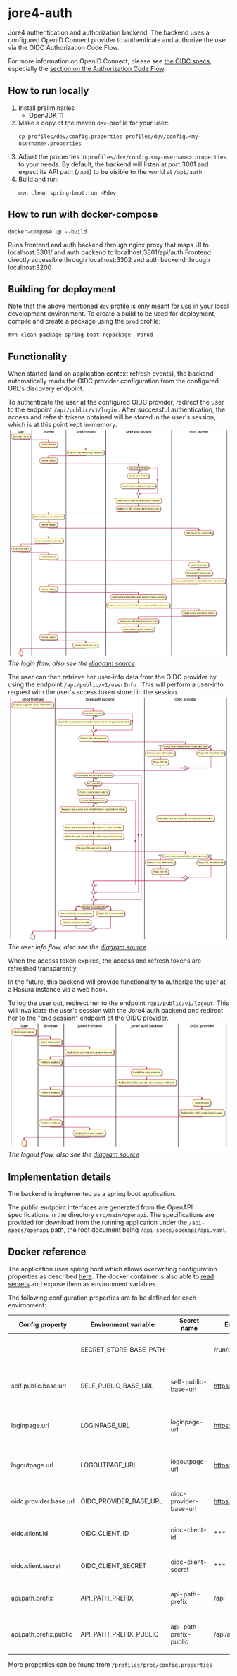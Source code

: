 # jore4-auth

Jore4 authentication and authorization backend. The backend uses a configured OpenID Connect provider to authenticate
and authorize the user via the OIDC Authorization Code Flow.

For more information on OpenID Connect, please see
[the OIDC specs](https://openid.net/specs/openid-connect-core-1_0.html), especially the
[section on the Authorization Code Flow](https://openid.net/specs/openid-connect-core-1_0.html#CodeFlowAuth).

## How to run locally

1. Install preliminaries
    - OpenJDK 11
1. Make a copy of the maven `dev`-profile for your user:
    ```
    cp profiles/dev/config.properties profiles/dev/config.<my-username>.properties
    ```
1. Adjust the properties in `profiles/dev/config.<my-username>.properties` to your needs. By default, the backend
   will listen at port 3001 and expect its API path (`/api`) to be visible to the world at `/api/auth`.
1. Build and run:
    ```
    mvn clean spring-boot:run -Pdev
    ```
   
## How to run with docker-compose

```
docker-compose up --build

```

Runs frontend and auth backend through nginx proxy that maps UI to localhost:3301/ and auth backend to localhost:3301/api/auth
Frontend directly accessible through localhost:3302 and auth backend through localhost:3200

## Building for deployment

Note that the above mentioned `dev` profile is only meant for use in your local development environment. To create a
build to be used for deployment, compile and create a package using the `prod` profile:
```
mvn clean package spring-boot:repackage -Pprod
```

## Functionality

When started (and on application context refresh events), the backend automatically reads the OIDC provider
configuration from the configured URL's discovery endpoint.

To authenticate the user at the configured OIDC provider, redirect the user to the endpoint
`/api/public/v1/login` . After successful authentication, the access and refresh tokens obtained will be
stored in the user's session, which is at this point kept in-memory.
![login flow](https://github.com/HSLdevcom/jore4/blob/main/wiki/images/auth-login.png?raw=true)
*The login flow, also see the
[diagram source](https://github.com/HSLdevcom/jore4/blob/main/wiki/images/auth-login.puml)*

The user can then retrieve her user-info data from the OIDC provider by using the endpoint
`/api/public/v1/userInfo` . This will perform a user-info request with the user's access token stored in the session.
![user info flow](https://github.com/HSLdevcom/jore4/blob/main/wiki/images/auth-userinfo.png?raw=true)
*The user info flow, also see the
[diagram source](https://github.com/HSLdevcom/jore4/blob/main/wiki/images/auth-userinfo.puml)*

When the access token expires, the access and refresh tokens are refreshed transparently.

In the future, this backend will provide functionality to authorize the user at a Hasura instance via a web
hook.

To log the user out, redirect her to the endpoint `/api/public/v1/logout`. This will invalidate the user's session with
the Jore4 auth backend and redirect her to the "end session" endpoint of the OIDC provider.
![logout flow](https://github.com/HSLdevcom/jore4/blob/main/wiki/images/auth-logout.png?raw=true)
*The logout flow, also see the
[diagram source](https://github.com/HSLdevcom/jore4/blob/main/wiki/images/auth-logout.puml)*

## Implementation details

The backend is implemented as a spring boot application.

The public endpoint interfaces are generated from the OpenAPI specifications in the directory `src/main/openapi`. The
specifications are provided for download from the running application under the `/api-specs/openapi` path, the root
document being `/api-specs/openapi/api.yaml`.

## Docker reference

The application uses spring boot which allows overwriting configuration properties as described
[here](https://docs.spring.io/spring-boot/docs/current/reference/html/features.html#features.external-config.typesafe-configuration-properties.relaxed-binding.environment-variables).
The docker container is also able to
[read secrets](https://github.com/HSLdevcom/jore4-tools#read-secretssh) and expose
them as environment variables.

The following configuration properties are to be defined for each environment:

| Config property        | Environment variable   | Secret name            | Example                 | Description                                  |
| ---------------------- | ---------------------- | ---------------------- | ----------------------- | -------------------------------------------- |
| -                      | SECRET_STORE_BASE_PATH | -                      | /run/secrets            | Directory containing the docker secrets      |
| self.public.base.url   | SELF_PUBLIC_BASE_URL   | self-public-base-url   | https://jore.hsl.fi     | Jore4 auth base URL as the world sees it     |
| loginpage.url          | LOGINPAGE_URL          | loginpage-url          | https://jore.hsl.fi     | The full URL to which to return after login  |
| logoutpage.url         | LOGOUTPAGE_URL         | logoutpage-url         | https://jore.hsl.fi     | The full URL to which to return after logout |
| oidc.provider.base.url | OIDC_PROVIDER_BASE_URL | oidc-provider-base-url | https://id.hsl.fi       | The base URL of the OIDC provider            |
| oidc.client.id         | OIDC_CLIENT_ID         | oidc-client-id         | ***                     | The client id from the OIDC provider         |
| oidc.client.secret     | OIDC_CLIENT_SECRET     | oidc-client-secret     | ***                     | The client secret from the OIDC provider     |
| api.path.prefix        | API_PATH_PREFIX        | api-path-prefix        | /api                    | Base URL of the API within the container     |
| api.path.prefix.public | API_PATH_PREFIX_PUBLIC | api-path-prefix-public | /api/auth               | Exposed base URL for API (e.g. from browser) |

More properties can be found from `/profiles/prod/config.properties`
